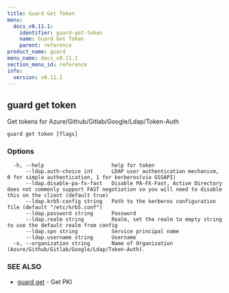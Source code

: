 ```yaml
---
title: Guard Get Token
menu:
  docs_v0.11.1:
    identifier: guard-get-token
    name: Guard Get Token
    parent: reference
product_name: guard
menu_name: docs_v0.11.1
section_menu_id: reference
info:
  version: v0.11.1
---
```


## guard get token

Get tokens for Azure/Github/Gitlab/Google/Ldap/Token-Auth

```
guard get token [flags]
```

### Options

```
  -h, --help                      help for token
      --ldap.auth-choice int      LDAP user authentication mechanism, 0 for simple authentication, 1 for kerberos(via GSSAPI)
      --ldap.disable-pa-fx-fast   Disable PA-FX-Fast, Active Directory does not commonly support FAST negotiation so you will need to disable this on the client (default true)
      --ldap.krb5-config string   Path to the kerberos configuration file (default "/etc/krb5.conf")
      --ldap.password string      Password
      --ldap.realm string         Realm, set the realm to empty string to use the default realm from config
      --ldap.spn string           Service principal name
      --ldap.username string      Username
  -o, --organization string       Name of Organization (Azure/Github/Gitlab/Google/Ldap/Token-Auth).
```

### SEE ALSO

* [guard get](/docs/v0.11.1/reference/guard_get)	 - Get PKI

